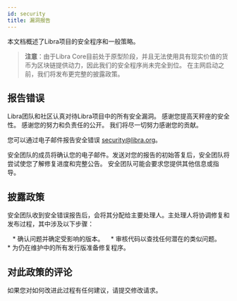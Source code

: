 ```yaml
---
id: security
title: 漏洞报告
---
```


本文档概述了Libra项目的安全程序和一般策略。

> **注意**：由于Libra Core目前处于原型阶段，并且无法使用具有现实价值的货币为区块链提供动力，因此我们的安全程序尚未完全到位。 在主网启动之前，我们将发布更完整的披露政策。

## 报告错误

Libra团队和社区认真对待Libra项目中的所有安全漏洞。 感谢您提高天秤座的安全性。 感谢您的努力和负责任的公开。 我们将尽一切努力感谢您的贡献。

您可以通过电子邮件报告安全错误
[security@libra.org](mailto:security@libra.org)。

安全团队的成员将确认您的电子邮件。发送对您的报告的初始答复后，安全团队将尝试使您了解修复进度和完整公告。 安全团队可能会要求您提供其他信息或指导。

## 披露政策

安全团队收到安全错误报告后，会将其分配给主要处理人。主处理人将协调修复和发布过程，其中涉及以下步骤：

   * 确认问题并确定受影响的版本。
   * 审核代码以查找任何潜在的类似问题。
   * 为仍在维护中的所有发行版准备修复程序。

## 对此政策的评论

如果您对如何改进此过程有任何建议，请提交修改请求。
